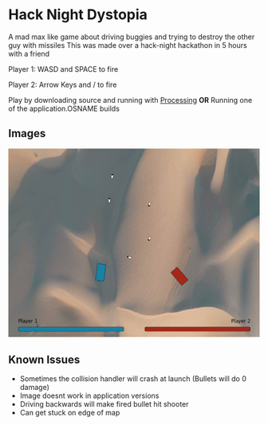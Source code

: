 # Hack Night Dystopia
A mad max like game about driving buggies and trying to destroy the other guy with missiles
This was made over a hack-night hackathon in 5 hours with a friend

Player 1:
WASD and SPACE to fire

Player 2:
Arrow Keys and / to fire

Play by downloading source and running with [Processing](https://processing.org/download/?processing)
**OR**
Running one of the application.OSNAME builds

## Images
![Image failed to load!](https://github.com/Axquaris/Hack-Night-Dystopia/blob/master/img.png?raw=true "Screenshot")

## Known Issues
- Sometimes the collision handler will crash at launch (Bullets will do 0 damage)
- Image doesnt work in application versions
- Driving backwards will make fired bullet hit shooter
- Can get stuck on edge of map
